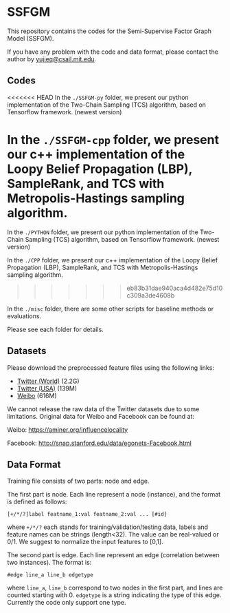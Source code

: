 # SSFGM

This repository contains the codes for the Semi-Supervise Factor Graph Model (SSFGM).

If you have any problem with the code and data format, please contact the author by yujieq@csail.mit.edu.


## Codes

<<<<<<< HEAD
In the `./SSFGM-py` folder, we present our python implementation of the Two-Chain Sampling (TCS) algorithm, based on Tensorflow framework. (newest version)

In the `./SSFGM-cpp` folder, we present our c++ implementation of the Loopy Belief Propagation (LBP), SampleRank, and TCS with Metropolis-Hastings sampling algorithm. 
=======
In the `./PYTHON` folder, we present our python implementation of the Two-Chain Sampling (TCS) algorithm, based on Tensorflow framework. (newest version)

In the `./CPP` folder, we present our c++ implementation of the Loopy Belief Propagation (LBP), SampleRank, and TCS with Metropolis-Hastings sampling algorithm. 
>>>>>>> eb83b31dae940aca4d482e75d10c309a3de4608b

In the `./misc` folder, there are some other scripts for baseline methods or evaluations.

Please see each folder for details.


## Datasets

Please download the preprocessed feature files using the following links:

* [Twitter (World)](http://rosetta6.csail.mit.edu/location_inference_data/twitter_world.zip) (2.2G)
* [Twitter (USA)](http://rosetta6.csail.mit.edu/location_inference_data/twitter_usa.zip) (139M)
* [Weibo](http://rosetta6.csail.mit.edu/location_inference_data/weibo.zip) (616M)

We cannot release the raw data of the Twitter datasets due to some limitations. Original data for Weibo and Facebook can be found at:

Weibo: https://aminer.org/influencelocality

Facebook: http://snap.stanford.edu/data/egonets-Facebook.html



## Data Format

Training file consists of two parts: node and edge.

The first part is node. Each line represent a node (instance), and the format is defined as follows:

```
[+/*/?]label featname_1:val featname_2:val ... [#id]
```
where `+/*/?` each stands for training/validation/testing data, labels and feature names can be strings (length<32). The value can be real-valued or 0/1. We suggest to normalize the input features to [0,1].

The second part is edge. Each line represent an edge (correlation between two instances). The format is:

```
#edge line_a line_b edgetype
```
where `line_a`, `line_b` correspond to two nodes in the first part, and lines are counted starting with 0. `edgetype` is a string indicating the type of this edge. Currently the code only support one type.

